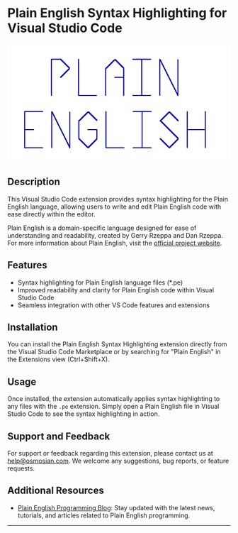 # Plain English Syntax Highlighting for Visual Studio Code

![Plain English Logo](plain-english-logo.png)

## Description

This Visual Studio Code extension provides syntax highlighting for the Plain English language, allowing users to write and edit Plain English code with ease directly within the editor.

Plain English is a domain-specific language designed for ease of understanding and readability, created by Gerry Rzeppa and Dan Rzeppa. For more information about Plain English, visit the [official project website](http://www.osmosian.com).

## Features

- Syntax highlighting for Plain English language files (*.pe)
- Improved readability and clarity for Plain English code within Visual Studio Code
- Seamless integration with other VS Code features and extensions

## Installation

You can install the Plain English Syntax Highlighting extension directly from the Visual Studio Code Marketplace or by searching for "Plain English" in the Extensions view (Ctrl+Shift+X).

## Usage

Once installed, the extension automatically applies syntax highlighting to any files with the `.pe` extension. Simply open a Plain English file in Visual Studio Code to see the syntax highlighting in action.

## Support and Feedback

For support or feedback regarding this extension, please contact us at [help@osmosian.com](mailto:help@osmosian.com). We welcome any suggestions, bug reports, or feature requests.

## Additional Resources

- [Plain English Programming Blog](https://osmosianplainenglishprogramming.blog/): Stay updated with the latest news, tutorials, and articles related to Plain English programming.

---


